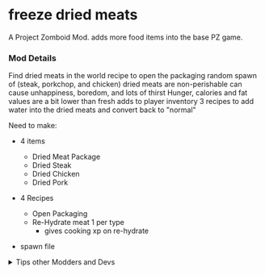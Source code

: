 # freeze dried meats

A Project Zomboid Mod. adds more food items into the base PZ game.


### Mod Details

Find dried meats in the world
recipe to open the packaging
random spawn of (steak, porkchop, and chicken)
dried meats are non-perishable
can cause unhappiness, boredom, and lots of thirst
Hunger, calories and fat values are a bit lower than fresh
adds to player inventory
3 recipes to add water into the dried meats and convert back to "normal"

Need to make:

- 4 items

    - Dried Meat Package
    - Dried Steak
    - Dried Chicken
    - Dried Pork

- 4 Recipes

    - Open Packaging
    - Re-Hydrate meat 1 per type
        - gives cooking xp on re-hydrate

- spawn file

<details>
<summary>Tips other Modders and Devs</summary>

Here are some helpful notes and resources I have gathered to build out this mod.

Awesome YouTube tutorial by [W. Patrick](https://youtu.be/-yrmCAwzTbY) which is how I made this mod.

### Tools

- Project Zomboid Game on [Steam here](https://store.steampowered.com/app/108600/Project_Zomboid/) or on the [Indie Stone](https://projectzomboid.com/blog/)
- for code editing I use [VSCode](https://code.visualstudio.com/)
- it has an awesome extension for Project Zomboid [PZ extension](https://marketplace.visualstudio.com/items?itemName=asledgehammer.zedscript-vscode) you can also search within VSCode extensions.
- Image editor I use [GIMP](https://www.gimp.org/downloads/) feel free to use whatever you are comfortable with. Icons are 32x32 pixels

- add `-debug` into launch options of steam for Project Zomboid

### System Locations

- path to the Project Zomboid mods folder, using Steam */home/cory/Zomboid/*
- path to my steam pz install */mnt/87018097-feeb-4ec6-8184-f926d4463609/SteamLibrary/steamapps/common/ProjectZomboid/projectzomboid/*

### Project Zomboid links

- [wiki](https://pzwiki.net/wiki/Main_Page)
- [pz Modding Guide](https://pzwiki.net/wiki/Modding)
- [FWolfe Modding Guide](https://github.com/FWolfe/Zomboid-Modding-Guide)
- [indie stone modding help](https://theindiestone.com/forums/index.php?/forum/53-tutorials-resources/)
- [procedural map table info](https://theindiestone.com/forums/uploads/monthly_2021_07/1365703137_LootSystemExplainedv3.png.22b583320ed6d26bf096bc45ceee2a28.png)


#### My Notes

*HungerChange = -40,* is filling our hunger bar up by 40%, adding a prefix to the item name prevents mod collisions *HS_DriedSteak*

Animations actions in folder */media/AnimSets/player/actions/*

</details>